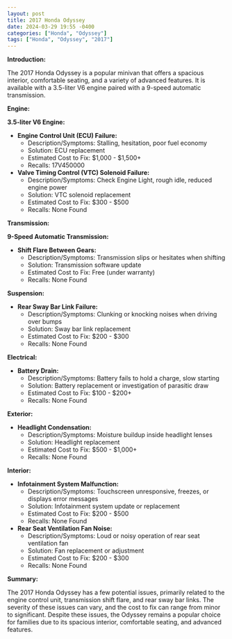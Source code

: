 ```yaml
---
layout: post
title: 2017 Honda Odyssey
date: 2024-03-29 19:55 -0400
categories: ["Honda", "Odyssey"]
tags: ["Honda", "Odyssey", "2017"]
---
```

**Introduction:**

The 2017 Honda Odyssey is a popular minivan that offers a spacious interior, comfortable seating, and a variety of advanced features. It is available with a 3.5-liter V6 engine paired with a 9-speed automatic transmission.

**Engine:**

**3.5-liter V6 Engine:**

* **Engine Control Unit (ECU) Failure:**
    * Description/Symptoms: Stalling, hesitation, poor fuel economy
    * Solution: ECU replacement
    * Estimated Cost to Fix: $1,000 - $1,500+
    * Recalls: 17V450000
* **Valve Timing Control (VTC) Solenoid Failure:**
    * Description/Symptoms: Check Engine Light, rough idle, reduced engine power
    * Solution: VTC solenoid replacement
    * Estimated Cost to Fix: $300 - $500
    * Recalls: None Found

**Transmission:**

**9-Speed Automatic Transmission:**

* **Shift Flare Between Gears:**
    * Description/Symptoms: Transmission slips or hesitates when shifting
    * Solution: Transmission software update
    * Estimated Cost to Fix: Free (under warranty)
    * Recalls: None Found

**Suspension:**

* **Rear Sway Bar Link Failure:**
    * Description/Symptoms: Clunking or knocking noises when driving over bumps
    * Solution: Sway bar link replacement
    * Estimated Cost to Fix: $200 - $300
    * Recalls: None Found

**Electrical:**

* **Battery Drain:**
    * Description/Symptoms: Battery fails to hold a charge, slow starting
    * Solution: Battery replacement or investigation of parasitic draw
    * Estimated Cost to Fix: $100 - $200+
    * Recalls: None Found

**Exterior:**

* **Headlight Condensation:**
    * Description/Symptoms: Moisture buildup inside headlight lenses
    * Solution: Headlight replacement
    * Estimated Cost to Fix: $500 - $1,000+
    * Recalls: None Found

**Interior:**

* **Infotainment System Malfunction:**
    * Description/Symptoms: Touchscreen unresponsive, freezes, or displays error messages
    * Solution: Infotainment system update or replacement
    * Estimated Cost to Fix: $200 - $500
    * Recalls: None Found
* **Rear Seat Ventilation Fan Noise:**
    * Description/Symptoms: Loud or noisy operation of rear seat ventilation fan
    * Solution: Fan replacement or adjustment
    * Estimated Cost to Fix: $200 - $300
    * Recalls: None Found

**Summary:**

The 2017 Honda Odyssey has a few potential issues, primarily related to the engine control unit, transmission shift flare, and rear sway bar links. The severity of these issues can vary, and the cost to fix can range from minor to significant. Despite these issues, the Odyssey remains a popular choice for families due to its spacious interior, comfortable seating, and advanced features.
